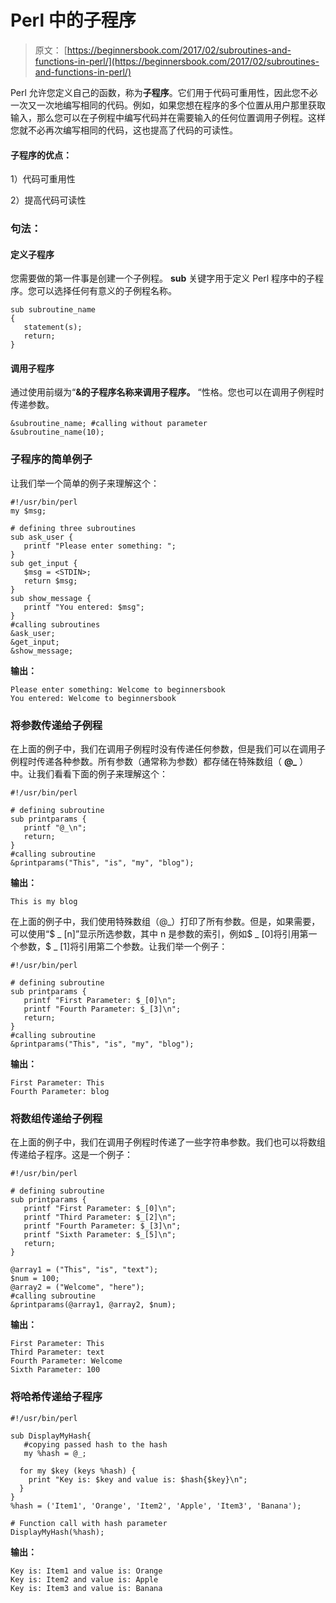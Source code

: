 # Perl 中的子程序

> 原文： [https://beginnersbook.com/2017/02/subroutines-and-functions-in-perl/](https://beginnersbook.com/2017/02/subroutines-and-functions-in-perl/)

Perl 允许您定义自己的函数，称为**子程序**。它们用于代码可重用性，因此您不必一次又一次地编写相同的代码。例如，如果您想在程序的多个位置从用户那里获取输入，那么您可以在子例程中编写代码并在需要输入的任何位置调用子例程。这样您就不必再次编写相同的代码，这也提高了代码的可读性。

#### 子程序的优点：

1）代码可重用性

2）提高代码可读性

### 句法：

#### 定义子程序

您需要做的第一件事是创建一个子例程。 **sub** 关键字用于定义 Perl 程序中的子程序。您可以选择任何有意义的子例程名称。

```
sub subroutine_name
{
   statement(s);
   return;
}
```

#### 调用子程序

通过使用前缀为“**&amp;的子程序名称来调用子程序。** “性格。您也可以在调用子例程时传递参数。

```
&subroutine_name; #calling without parameter
&subroutine_name(10);
```

### 子程序的简单例子

让我们举一个简单的例子来理解这个：

```
#!/usr/bin/perl
my $msg;

# defining three subroutines
sub ask_user {
   printf "Please enter something: ";
}
sub get_input {
   $msg = <STDIN>;
   return $msg;
}
sub show_message {
   printf "You entered: $msg";
}
#calling subroutines
&ask_user;
&get_input;
&show_message;
```

**输出：**

```
Please enter something: Welcome to beginnersbook
You entered: Welcome to beginnersbook
```

### 将参数传递给子例程

在上面的例子中，我们在调用子例程时没有传递任何参数，但是我们可以在调用子例程时传递各种参数。所有参数（通常称为参数）都存储在特殊数组（ **@_** ）中。让我们看看下面的例子来理解这个：

```
#!/usr/bin/perl

# defining subroutine
sub printparams {
   printf "@_\n";
   return;
}
#calling subroutine
&printparams("This", "is", "my", "blog");
```

**输出：**

```
This is my blog
```

在上面的例子中，我们使用特殊数组（@_）打印了所有参数。但是，如果需要，可以使用“$ _ [n]”显示所选参数，其中 n 是参数的索引，例如$ _ [0]将引用第一个参数，$ _ [1]将引用第二个参数。让我们举一个例子：

```
#!/usr/bin/perl

# defining subroutine
sub printparams {
   printf "First Parameter: $_[0]\n";
   printf "Fourth Parameter: $_[3]\n";
   return;
}
#calling subroutine
&printparams("This", "is", "my", "blog");
```

**输出：**

```
First Parameter: This
Fourth Parameter: blog
```

### 将数组传递给子例程

在上面的例子中，我们在调用子例程时传递了一些字符串参数。我们也可以将数组传递给子程序。这是一个例子：

```
#!/usr/bin/perl

# defining subroutine
sub printparams {
   printf "First Parameter: $_[0]\n";
   printf "Third Parameter: $_[2]\n";
   printf "Fourth Parameter: $_[3]\n";
   printf "Sixth Parameter: $_[5]\n";
   return;
}

@array1 = ("This", "is", "text");
$num = 100;
@array2 = ("Welcome", "here");
#calling subroutine
&printparams(@array1, @array2, $num);
```

**输出：**

```
First Parameter: This
Third Parameter: text
Fourth Parameter: Welcome
Sixth Parameter: 100
```

### 将哈希传递给子程序

```
#!/usr/bin/perl

sub DisplayMyHash{
   #copying passed hash to the hash
   my %hash = @_;

  for my $key (keys %hash) {
    print "Key is: $key and value is: $hash{$key}\n";
  }
}
%hash = ('Item1', 'Orange', 'Item2', 'Apple', 'Item3', 'Banana');

# Function call with hash parameter
DisplayMyHash(%hash);
```

**输出：**

```
Key is: Item1 and value is: Orange
Key is: Item2 and value is: Apple
Key is: Item3 and value is: Banana
```
